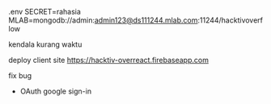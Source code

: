 .env
SECRET=rahasia
MLAB=mongodb://admin:admin123@ds111244.mlab.com:11244/hacktivoverflow

kendala
kurang waktu

deploy client site
https://hacktiv-overreact.firebaseapp.com

fix bug
- OAuth google sign-in
